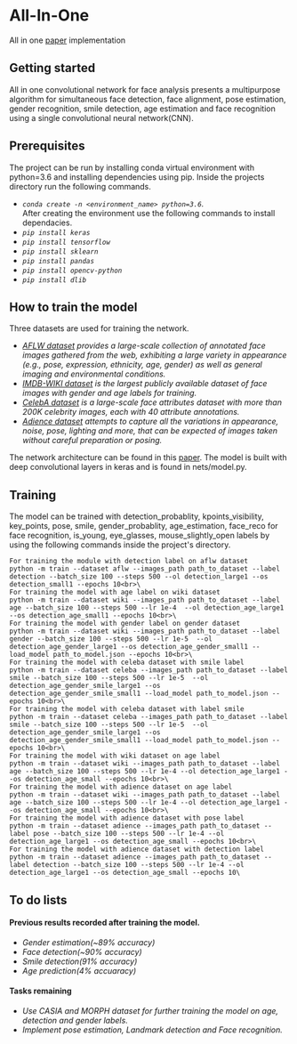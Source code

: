 # All-In-One
All in one [paper](https://arxiv.org/abs/1611.00851) implementation
## Getting started
All in one convolutional network for face analysis presents a multipurpose algorithm for simultaneous face detection, face alignment, pose estimation, gender recognition, smile detection, age estimation and face recognition using a single convolutional neural network(CNN).
## Prerequisites
The project can be run by installing conda virtual environment with python=3.6 and installing dependencies using pip. Inside the projects directory run the following commands.
* *`conda create -n <environment_name> python=3.6`.* <br/>After creating the environment use the following commands to install dependacies.
* *`pip install keras`*
* *`pip install tensorflow`*
* *`pip install sklearn`*
* *`pip install pandas`*
* *`pip install opencv-python`*
* *`pip install dlib`*
## How to train the model
Three datasets are used for training the network.
  * *[AFLW dataset](https://www.tugraz.at/institute/icg/research/team-bischof/lrs/downloads/aflw/) provides a large-scale collection of annotated face images gathered from the web, exhibiting a large variety in appearance (e.g., pose, expression, ethnicity, age, gender) as well as general imaging and environmental conditions.*
  * *[IMDB-WIKI dataset](https://data.vision.ee.ethz.ch/cvl/rrothe/imdb-wiki/) is the largest publicly available dataset of face images with gender and age labels for training.*
  * *[CelebA dataset](http://mmlab.ie.cuhk.edu.hk/projects/CelebA.html) is a large-scale face attributes dataset with more than 200K celebrity images, each with 40 attribute annotations.*
  * *[Adience dataset](https://talhassner.github.io/home/projects/Adience/Adience-data.html) attempts to capture all the variations in appearance, noise, pose, lighting and more, that can be expected of images taken without careful preparation or posing.*

The network architecture can be found in this [paper](https://arxiv.org/abs/1611.00851). The model is built with deep convolutional layers in keras and is found in nets/model.py.

## Training
  The model can be trained with detection_probablity, kpoints_visibility, key_points, pose, smile, gender_probablity, age_estimation, face_reco for face recognition, is_young, eye_glasses, mouse_slightly_open labels by using the following commands inside the project's directory.

```
For training the module with detection label on aflw dataset
python -m train --dataset aflw --images_path path_to_dataset --label detection --batch_size 100 --steps 500 --ol detection_large1 --os detection_small1 --epochs 10<br>\
For training the model with age label on wiki dataset
python -m train --dataset wiki --images_path path_to_dataset --label age --batch_size 100 --steps 500 --lr 1e-4  --ol detection_age_large1 --os detection_age_small1 --epochs 10<br>\
For training the model with gender label on gender dataset
python -m train --dataset wiki --images_path path_to_dataset --label gender --batch_size 100 --steps 500 --lr 1e-5  --ol detection_age_gender_large1 --os detection_age_gender_small1 --load_model path_to_model.json --epochs 10<br>\
For training the model with celeba dataset with smile label
python -m train --dataset celeba --images_path path_to_dataset --label smile --batch_size 100 --steps 500 --lr 1e-5  --ol detection_age_gender_smile_large1 --os detection_age_gender_smile_small1 --load_model path_to_model.json --epochs 10<br>\
For training the model with celeba dataset with label smile
python -m train --dataset celeba --images_path path_to_dataset --label smile --batch_size 100 --steps 500 --lr 1e-5  --ol detection_age_gender_smile_large1 --os detection_age_gender_smile_small1 --load_model path_to_model.json --epochs 10<br>\
For training the model with wiki dataset on age label
python -m train --dataset wiki --images_path path_to_dataset --label age --batch_size 100 --steps 500 --lr 1e-4 --ol detection_age_large1 --os detection_age_small --epochs 10<br>\
For training the model with adience dataset on age label
python -m train --dataset wiki --images_path path_to_dataset --label age --batch_size 100 --steps 500 --lr 1e-4 --ol detection_age_large1 --os detection_age_small --epochs 10<br>\
For training the model with adience dataset with pose label 
python -m train --dataset adience --images_path path_to_dataset --label pose --batch_size 100 --steps 500 --lr 1e-4 --ol detection_age_large1 --os detection_age_small --epochs 10<br>\
For training the model with adience dataset with detection label 
python -m train --dataset adience --images_path path_to_dataset --label detection --batch_size 100 --steps 500 --lr 1e-4 --ol detection_age_large1 --os detection_age_small --epochs 10\
```
## To do lists
#### Previous results recorded after training the model.
* *Gender estimation(~89% accuracy)*
* *Face detection(~90% accuracy)*
* *Smile detection(91% accuracy)*
* *Age prediction(4% accuaracy)*
#### Tasks remaining
* *Use CASIA and MORPH dataset for further training the model on age, detection and gender labels.*
* *Implement pose estimation, Landmark detection and Face recognition.* 

